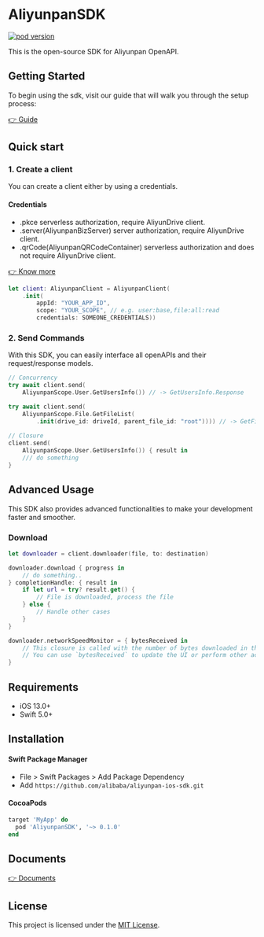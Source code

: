 # AliyunpanSDK
[![pod version](https://img.shields.io/cocoapods/v/AliyunpanSDK?color=%23526efa)](https://cocoapods.org/pods/AliyunpanSDK)

This is the open-source SDK for Aliyunpan OpenAPI. 

## Getting Started

To begin using the sdk, visit our guide that will walk you through the setup process:

[👉 Guide](https://www.yuque.com/aliyundrive/zpfszx/tyzl591kxmft4e81)

## Quick start

### 1. Create a client

You can create a client either by using a credentials.
#### Credentials
- .pkce
serverless authorization, require AliyunDrive client.
- .server(AliyunpanBizServer)
server authorization, require AliyunDrive client.
- .qrCode(AliyunpanQRCodeContainer)
serverless authorization and does not require AliyunDrive client.

[👉 Know more](https://alibaba.github.io/aliyunpan-ios-sdk/Enums/AliyunpanCredentials.html)

```swift
let client: AliyunpanClient = AliyunpanClient(
    .init(
        appId: "YOUR_APP_ID",
        scope: "YOUR_SCOPE", // e.g. user:base,file:all:read
        credentials: SOMEONE_CREDENTIALS))
``` 

### 2. Send Commands

With this SDK, you can easily interface all openAPIs and their request/response models.

```swift
// Concurrency
try await client.send(
    AliyunpanScope.User.GetUsersInfo()) // -> GetUsersInfo.Response

try await client.send(
    AliyunpanScope.File.GetFileList(
        .init(drive_id: driveId, parent_file_id: "root")))) // -> GetFileList.Response
        
// Closure
client.send(
    AliyunpanScope.User.GetUsersInfo()) { result in
    /// do something
}
```

## Advanced Usage

This SDK also provides advanced functionalities to make your development faster and smoother.

### Download

```swift
let downloader = client.downloader(file, to: destination)

downloader.download { progress in
    // do something..
} completionHandle: { result in
    if let url = try? result.get() {
        // File is downloaded, process the file
    } else {
        // Handle other cases
    }
}

downloader.networkSpeedMonitor = { bytesReceived in
    // This closure is called with the number of bytes downloaded in the last second.
    // You can use `bytesReceived` to update the UI or perform other actions based on the current network speed.
}
```

## Requirements

- iOS 13.0+
- Swift 5.0+ 

## Installation

#### Swift Package Manager

- File > Swift Packages > Add Package Dependency
- Add `https://github.com/alibaba/aliyunpan-ios-sdk.git`

#### CocoaPods

```ruby
target 'MyApp' do
  pod 'AliyunpanSDK', '~> 0.1.0'
end
```

## Documents

[👉 Documents](https://alibaba.github.io/aliyunpan-ios-sdk/)

## License

This project is licensed under the [MIT License](LICENSE).
